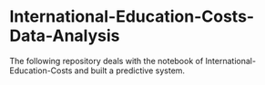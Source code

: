# International-Education-Costs-Data-Analysis
The following repository deals with the notebook of  International-Education-Costs and built a predictive system.

